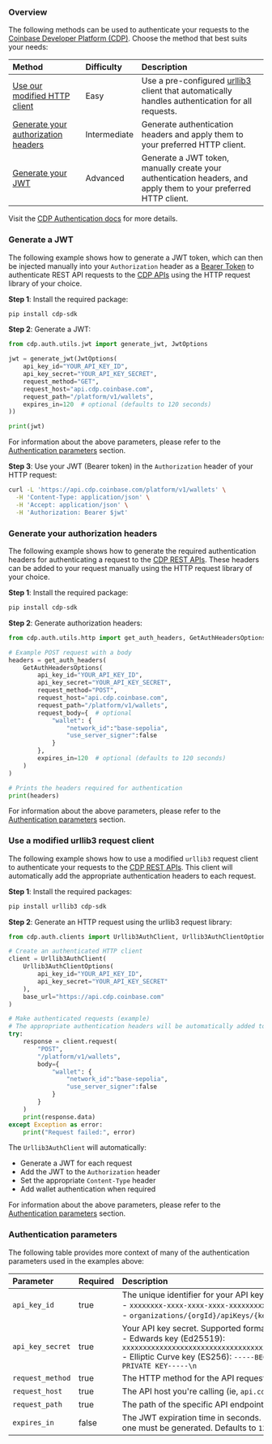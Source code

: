 ### Overview

The following methods can be used to authenticate your requests to the [Coinbase Developer Platform (CDP)](https://docs.cdp.coinbase.com/). Choose the method that best suits your needs:

| Method                                                                      | Difficulty   | Description                                                                                                                          |
| :-------------------------------------------------------------------------- | :----------- | :----------------------------------------------------------------------------------------------------------------------------------- |
| [Use our modified HTTP client](#use-a-modified-urllib3-request-client)      | Easy         | Use a pre-configured [urllib3](https://pypi.org/project/urllib3/) client that automatically handles authentication for all requests. |
| [Generate your authorization headers](#generate-your-authorization-headers) | Intermediate | Generate authentication headers and apply them to your preferred HTTP client.                                                        |
| [Generate your JWT](#generate-a-jwt)                                        | Advanced     | Generate a JWT token, manually create your authentication headers, and apply them to your preferred HTTP client.                     |

Visit the [CDP Authentication docs](https://docs.cdp.coinbase.com/api-v2/docs/authentication) for more details.

### Generate a JWT

The following example shows how to generate a JWT token, which can then be injected manually into your `Authorization` header as a [Bearer Token](https://swagger.io/docs/specification/v3_0/authentication/bearer-authentication/) to authenticate REST API requests to the [CDP APIs](https://docs.cdp.coinbase.com/api-v2/docs/welcome) using the HTTP request library of your choice.

**Step 1**: Install the required package:

```bash
pip install cdp-sdk
```

**Step 2**: Generate a JWT:

```python
from cdp.auth.utils.jwt import generate_jwt, JwtOptions

jwt = generate_jwt(JwtOptions(
    api_key_id="YOUR_API_KEY_ID",
    api_key_secret="YOUR_API_KEY_SECRET",
    request_method="GET",
    request_host="api.cdp.coinbase.com",
    request_path="/platform/v1/wallets",
    expires_in=120  # optional (defaults to 120 seconds)
))

print(jwt)
```

For information about the above parameters, please refer to the [Authentication parameters](#authentication-parameters) section.

**Step 3**: Use your JWT (Bearer token) in the `Authorization` header of your HTTP request:

```bash
curl -L 'https://api.cdp.coinbase.com/platform/v1/wallets' \
  -H 'Content-Type: application/json' \
  -H 'Accept: application/json' \
  -H 'Authorization: Bearer $jwt'
```

### Generate your authorization headers

The following example shows how to generate the required authentication headers for authenticating a request to the [CDP REST APIs](https://docs.cdp.coinbase.com/api-v2/docs/welcome). These headers can be added to your request manually using the HTTP request library of your choice.

**Step 1**: Install the required package:

```bash
pip install cdp-sdk
```

**Step 2**: Generate authorization headers:

```python
from cdp.auth.utils.http import get_auth_headers, GetAuthHeadersOptions

# Example POST request with a body
headers = get_auth_headers(
    GetAuthHeadersOptions(
        api_key_id="YOUR_API_KEY_ID",
        api_key_secret="YOUR_API_KEY_SECRET",
        request_method="POST",
        request_host="api.cdp.coinbase.com",
        request_path="/platform/v1/wallets",
        request_body={  # optional
            "wallet": {
                "network_id":"base-sepolia",
                "use_server_signer":false
            }
        },
        expires_in=120  # optional (defaults to 120 seconds)
    )
)

# Prints the headers required for authentication
print(headers)
```

For information about the above parameters, please refer to the [Authentication parameters](#authentication-parameters) section.

### Use a modified urllib3 request client

The following example shows how to use a modified `urllib3` request client to authenticate your requests to the [CDP REST APIs](https://docs.cdp.coinbase.com/api-v2/docs/welcome). This client will automatically add the appropriate authentication headers to each request.

**Step 1**: Install the required packages:

```bash
pip install urllib3 cdp-sdk
```

**Step 2**: Generate an HTTP request using the urllib3 request library:

```python
from cdp.auth.clients import Urllib3AuthClient, Urllib3AuthClientOptions

# Create an authenticated HTTP client
client = Urllib3AuthClient(
    Urllib3AuthClientOptions(
        api_key_id="YOUR_API_KEY_ID",
        api_key_secret="YOUR_API_KEY_SECRET"
    ),
    base_url="https://api.cdp.coinbase.com"
)

# Make authenticated requests (example)
# The appropriate authentication headers will be automatically added to the request
try:
    response = client.request(
        "POST",
        "/platform/v1/wallets",
        body={
            "wallet": {
                "network_id":"base-sepolia",
                "use_server_signer":false
            }
        }
    )
    print(response.data)
except Exception as error:
    print("Request failed:", error)
```

The `Urllib3AuthClient` will automatically:

- Generate a JWT for each request
- Add the JWT to the `Authorization` header
- Set the appropriate `Content-Type` header
- Add wallet authentication when required

For information about the above parameters, please refer to the [Authentication parameters](#authentication-parameters) section.

### Authentication parameters

The following table provides more context of many of the authentication parameters used in the examples above:

| Parameter        | Required | Description                                                                                                                                                                                                                                                                             |
| :--------------- | :------- | :-------------------------------------------------------------------------------------------------------------------------------------------------------------------------------------------------------------------------------------------------------------------------------------- |
| `api_key_id`     | true     | The unique identifier for your API key. Supported formats are:<br/>- `xxxxxxxx-xxxx-xxxx-xxxx-xxxxxxxxxxxx`<br/>- `organizations/{orgId}/apiKeys/{keyId}`                                                                                                                               |
| `api_key_secret` | true     | Your API key secret. Supported formats are:<br/>- Edwards key (Ed25519): `xxxxxxxxxxxxxxxxxxxxxxxxxxxxxxxxxxxxxxxxxxxxxxxxxxxxxxxxxxxxxxxxxxxxxxxxxxxxxxxxxxxxxx==`<br/>- Elliptic Curve key (ES256): `-----BEGIN EC PRIVATE KEY-----\n...\n...\n...==\n-----END EC PRIVATE KEY-----\n` |
| `request_method` | true     | The HTTP method for the API request you're authenticating (ie, `GET`, `POST`, `PUT`, `DELETE`).                                                                                                                                                                                         |
| `request_host`   | true     | The API host you're calling (ie, `api.cdp.coinbase.com`).                                                                                                                                                                                                                               |
| `request_path`   | true     | The path of the specific API endpoint you're calling (ie, `/platform/v1/wallets`).                                                                                                                                                                                                      |
| `expires_in`     | false    | The JWT expiration time in seconds. After this time, the JWT will no longer be valid, and a new one must be generated. Defaults to `120` (ie, 2 minutes) if not specified.                                                                                                              |
